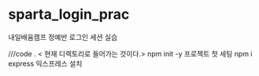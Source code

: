 # sparta_login_prac
내일배움캠프 정예반 로그인 세션 실습 

///code . < 현재 디렉토리로 들어가는 것이다.>
npm init -y 프로젝트 첫 세팅
npm i express  익스프레스 설치
